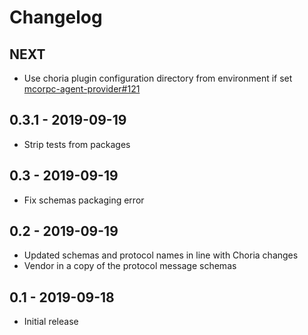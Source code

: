 # Changelog

## NEXT

* Use choria plugin configuration directory from environment if set
  [mcorpc-agent-provider#121](https://github.com/choria-io/mcorpc-agent-provider/issues/121)

## 0.3.1 - 2019-09-19

* Strip tests from packages

## 0.3 - 2019-09-19

* Fix schemas packaging error

## 0.2 - 2019-09-19

* Updated schemas and protocol names in line with Choria changes
* Vendor in a copy of the protocol message schemas

## 0.1 - 2019-09-18

* Initial release

